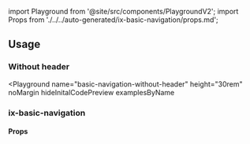import Playground from '@site/src/components/PlaygroundV2';
import Props from './../../auto-generated/ix-basic-navigation/props.md';

## Usage

<Playground name="basic-navigation" height="30rem" noMargin examplesByName></Playground>

### Without header

<Playground
name="basic-navigation-without-header" height="30rem" noMargin
hideInitalCodePreview
examplesByName
></Playground>

### ix-basic-navigation

#### Props

<Props />
